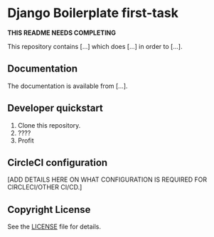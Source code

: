# Django Boilerplate first-task

**THIS README NEEDS COMPLETING**

This repository contains [...] which does [...] in order to [...].

## Documentation

The documentation is available from [...].

## Developer quickstart

1. Clone this repository.
2. ????
3. Profit

## CircleCI configuration

[ADD DETAILS HERE ON WHAT CONFIGURATION IS REQUIRED FOR CIRCLECI/OTHER CI/CD.]

## Copyright License

See the [LICENSE](LICENSE) file for details.
